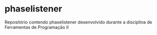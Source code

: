 # phaselistener
Repositório contendo phaselistener desenvolvido durante a disciplina de Ferramentas de Programação II
